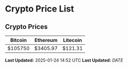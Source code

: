 # Crypto Price List

## Crypto Prices
| Bitcoin | Ethereum | Litecoin |
| ------- | -------- | -------- |
| $105750 | $3405.97 | $121.31 |
**Last Updated:** 2025-01-24 14:52 UTC
**Last Updated:** $DATE$
